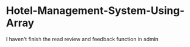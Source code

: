 # Hotel-Management-System-Using-Array
I haven't finish the read review and feedback function in admin 
